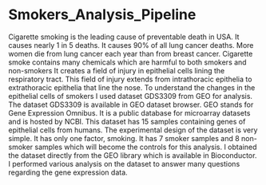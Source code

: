 # Smokers_Analysis_Pipeline

Cigarette smoking is the leading cause of preventable death in USA. 
It causes nearly 1 in 5 deaths. It causes 90% of all lung cancer deaths. 
More women die from lung cancer each year than from breast cancer. 
Cigarette smoke contains many chemicals which are harmful to both smokers and non-smokers 
It creates a field of injury in epithelial cells lining the respiratory tract. 
This field of injury extends from intrathoracic epithelia to extrathoracic epithelia that line the nose.
To understand the changes in the epithelial cells of smokers I used dataset GDS3309 from GEO for analysis. 
The dataset GDS3309 is available in GEO dataset browser. 
GEO stands for Gene Expression Omnibus. It is a public database for microarray datasets and is hosted by NCBI. 
This dataset has 15 samples containing genes of epithelial cells from humans.
The experimental design of the dataset is very simple. It has only one factor, smoking. 
It has 7 smoker samples and 8 non-smoker samples which will become the controls for this analysis. 
I obtained the dataset directly from the GEO library which is available in Bioconductor. 
I performed various analysis on the dataset to answer many questions regarding the gene expression data. 
